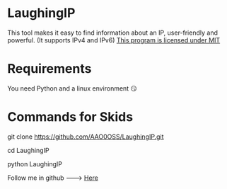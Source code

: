 # LaughingIP
This tool makes it easy to find information about an IP, user-friendly and powerful. (It supports IPv4 and IPv6)
[This program is licensed under MIT](https://github.com/AAO0OSS/LaughingIP/blob/main/LICENSE)

# Requirements

You need Python and a linux environment 😏

# Commands for Skids

git clone https://github.com/AAO0OSS/LaughingIP.git

cd LaughingIP

python LaughingIP

Follow me in github ---> [Here](https://github.com/AAO0OSS)

